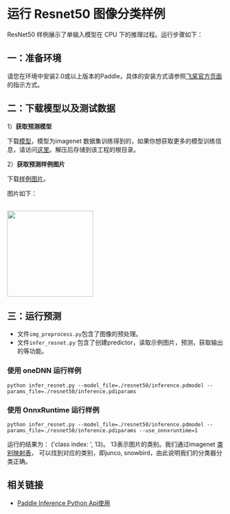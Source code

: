 # 运行 Resnet50 图像分类样例

ResNet50 样例展示了单输入模型在 CPU 下的推理过程。运行步骤如下：

## 一：准备环境

请您在环境中安装2.0或以上版本的Paddle，具体的安装方式请参照[飞桨官方页面](https://www.paddlepaddle.org.cn/)的指示方式。


## 二：下载模型以及测试数据


1）**获取预测模型**

下载[模型](https://paddle-inference-dist.bj.bcebos.com/Paddle-Inference-Demo/resnet50.tgz)，模型为imagenet 数据集训练得到的，如果你想获取更多的模型训练信息，请访问[这里](https://github.com/PaddlePaddle/models/tree/develop/PaddleCV/image_classification)。解压后存储到该工程的根目录。


2）**获取预测样例图片**

下载[样例图片](https://paddle-inference-dist.bj.bcebos.com/inference_demo/python/resnet50/ILSVRC2012_val_00000247.jpeg)。

图片如下：
<p align="left">
    <br>
<img src='https://paddle-inference-dist.bj.bcebos.com/inference_demo/python/resnet50/ILSVRC2012_val_00000247.jpeg' width = "200" height = "200">
    <br>
<p>


## 三：运行预测

- 文件`img_preprocess.py`包含了图像的预处理。    
- 文件`infer_resnet.py` 包含了创建predictor，读取示例图片，预测，获取输出的等功能。

### 使用 oneDNN 运行样例

```
python infer_resnet.py --model_file=./resnet50/inference.pdmodel --params_file=./resnet50/inference.pdiparams
```

### 使用 OnnxRuntime 运行样例

```
python infer_resnet.py --model_file=./resnet50/inference.pdmodel --params_file=./resnet50/inference.pdiparams --use_onnxruntime=1
```

运行的结果为： ('class index: ', 13)。
13表示图片的类别。我们通过imagenet [类别映射表](https://gist.github.com/yrevar/942d3a0ac09ec9e5eb3a)， 可以找到对应的类别，即junco, snowbird，由此说明我们的分类器分类正确。

## 相关链接
- [Paddle Inference Python Api使用](https://paddle-inference.readthedocs.io/en/latest/api_reference/python_api_index.html)

